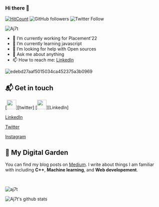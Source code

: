 ### Hi there 👋

[![HitCount](http://hits.dwyl.com/Aj7t/https://githubcom/Aj7t/Placement22.svg)](http://hits.dwyl.com/Aj7t/https://githubcom/Aj7t/Placement22) <img alt="GitHub followers" src="https://img.shields.io/github/followers/Aj7t?style=social"> ![Twitter Follow](https://img.shields.io/twitter/follow/_aj7t?style=social) <p align="left"> <img src="https://komarev.com/ghpvc/?username=aj7t&label=Profile%20views&color=0e75b6&style=flat" alt="Aj7t" /> </p>

- 🔭 I’m currently working for Placement'22
- 🌱 I’m currently learning javascript
- 🤔 I’m looking for help with Open sources
- 💬 Ask me about anything
- 📫 How to reach me:  [LinkedIn](https://www.linkedin.com/in/aj7t/)

![edebd27aaf5015034ca452375a3b0969](https://user-images.githubusercontent.com/32809211/87786036-e7cdfa80-c856-11ea-9190-f4106d1fbc43.gif)


## 📬 Get in touch


[<img height="30" src="https://img.shields.io/badge/twitter-%231DA1F2.svg?&style=for-the-badge&logo=twitter&logoColor=white" />][twitter]
[<img height="30" src="https://img.shields.io/badge/linkedin-blue.svg?&style=for-the-badge&logo=linkedin&logoColor=white" />][LinkedIn]

[LinkedIn](https://www.linkedin.com/in/aj7t/)

[Twitter](https://www.twitter.com/aj7t)

[Instagram](https://www.instagram.com/_aj7t/)
 


## 🌳 My Digital Garden

You can find my blog posts on [Medium](https://medium.com/@aj7t). I write about things I
am familiar with including **C++**, **Machine learning**, and **Web developement**.

 <br><p><img align="center" src="https://github-readme-stats.vercel.app/api/top-langs/?username=Aj7t&layout=compact" alt="aj7t" /></p>


![Aj7t's github stats](https://github-readme-stats.vercel.app/api?username=Aj7t&show_icons=true&title_color=EEFCEF&icon_color=EEFCEF&text_color=00B0E0&bg_color=151515)



